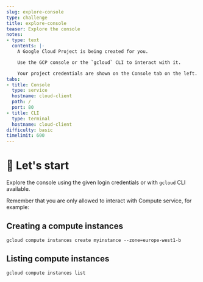 ```yaml
---
slug: explore-console
type: challenge
title: explore-console
teaser: Explore the console
notes:
- type: text
  contents: |-
    A Google Cloud Project is being created for you.

    Use the GCP console or the `gcloud` CLI to interact with it.

    Your project credentials are shown on the Console tab on the left.
tabs:
- title: Console
  type: service
  hostname: cloud-client
  path: /
  port: 80
- title: CLI
  type: terminal
  hostname: cloud-client
difficulty: basic
timelimit: 600
---
```


🤖 Let's start
==============

Explore the console using the given login credentials or with `gcloud` CLI available.

Remember that you are only allowed to interact with Compute service, for example:

## Creating a compute instances

```
gcloud compute instances create myinstance --zone=europe-west1-b
```

## Listing compute instances
```
gcloud compute instances list
```